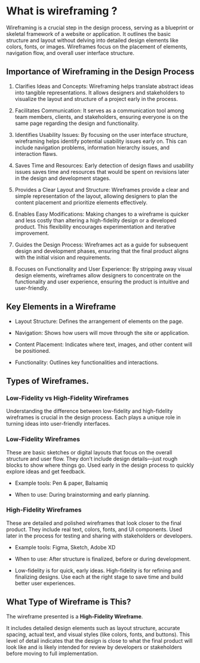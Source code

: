 # What is wireframing ?

Wireframing is a crucial step in the design process, serving as a blueprint or skeletal framework of a website or application. It outlines the basic structure and layout without delving into detailed design elements like colors, fonts, or images. Wireframes focus on the placement of elements, navigation flow, and overall user interface structure.

## Importance of Wireframing in the Design Process
1. Clarifies Ideas and Concepts:
Wireframing helps translate abstract ideas into tangible representations. It allows designers and stakeholders to visualize the layout and structure of a project early in the process.

2. Facilitates Communication:
It serves as a communication tool among team members, clients, and stakeholders, ensuring everyone is on the same page regarding the design and functionality.

3. Identifies Usability Issues:
By focusing on the user interface structure, wireframing helps identify potential usability issues early on. This can include navigation problems, information hierarchy issues, and interaction flaws.

4. Saves Time and Resources:
Early detection of design flaws and usability issues saves time and resources that would be spent on revisions later in the design and development stages.

5. Provides a Clear Layout and Structure:
Wireframes provide a clear and simple representation of the layout, allowing designers to plan the content placement and prioritize elements effectively.

6. Enables Easy Modifications:
Making changes to a wireframe is quicker and less costly than altering a high-fidelity design or a developed product. This flexibility encourages experimentation and iterative improvement.

7. Guides the Design Process:
Wireframes act as a guide for subsequent design and development phases, ensuring that the final product aligns with the initial vision and requirements.

8. Focuses on Functionality and User Experience:
By stripping away visual design elements, wireframes allow designers to concentrate on the functionality and user experience, ensuring the product is intuitive and user-friendly.

## Key Elements in a Wireframe

*  Layout Structure: Defines the arrangement of elements on the page.

*  Navigation: Shows how users will move through the site or application.

*  Content Placement: Indicates where text, images, and other content will be positioned.

*  Functionality: Outlines key functionalities and interactions.

## Types of Wireframes.

### Low-Fidelity vs High-Fidelity Wireframes

Understanding the difference between low-fidelity and high-fidelity wireframes is crucial in the design process. Each plays a unique role in turning ideas into user-friendly interfaces.

### Low-Fidelity Wireframes
These are basic sketches or digital layouts that focus on the overall structure and user flow. They don’t include design details—just rough blocks to show where things go. Used early in the design process to quickly explore ideas and get feedback.

* Example tools: Pen & paper, Balsamiq

* When to use: During brainstorming and early planning.

### High-Fidelity Wireframes
These are detailed and polished wireframes that look closer to the final product. They include real text, colors, fonts, and UI components. Used later in the process for testing and sharing with stakeholders or developers.

* Example tools: Figma, Sketch, Adobe XD

* When to use: After structure is finalized, before or during development.

* Low-fidelity is for quick, early ideas. High-fidelity is for refining and finalizing designs. Use each at the right stage to save time and build better user experiences.

## What Type of Wireframe is This?

The wireframe presented is a **High-Fidelity Wireframe**.

It includes detailed design elements such as layout structure, accurate spacing, actual text, and visual styles (like colors, fonts, and buttons). This level of detail indicates that the design is close to what the final product will look like and is likely intended for review by developers or stakeholders before moving to full implementation.
